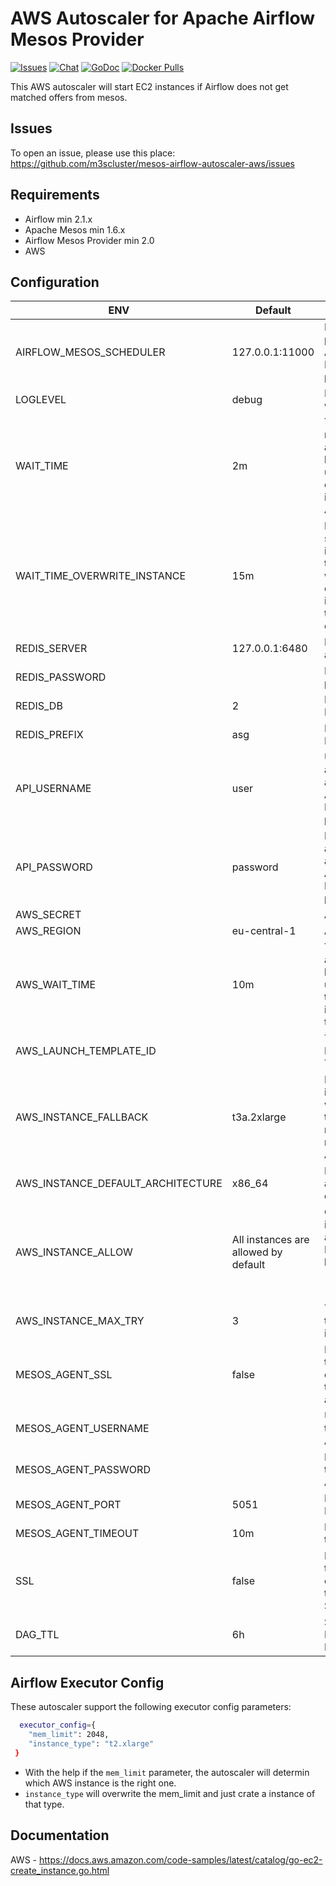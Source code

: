 # AWS Autoscaler for Apache Airflow Mesos Provider

[![Issues](https://img.shields.io/static/v1?label=&message=Issues&color=brightgreen)](https://github.com/m3scluster/mesos-airflow-autoscaler-aws/issues)
[![Chat](https://img.shields.io/static/v1?label=&message=Chat&color=brightgreen)](https://matrix.to/#/#mesos:matrix.aventer.biz?via=matrix.aventer.biz)
[![GoDoc](https://godoc.org/github.com/AVENTER-UG/mesos-dns?status.svg)](https://godoc.org/github.com/AVENTER-UG/mesos-airflow-autoscaler-aws)
[![Docker Pulls](https://img.shields.io/docker/pulls/avhost/mesos-airflow-autoscaler-aws)](https://hub.docker.com/repository/docker/avhost/mesos-airflow-autoscaler-aws/)

This AWS autoscaler will start EC2 instances if Airflow does not get matched offers from mesos.

## Issues

To open an issue, please use this place: https://github.com/m3scluster/mesos-airflow-autoscaler-aws/issues

## Requirements

- Airflow min 2.1.x
- Apache Mesos min 1.6.x
- Airflow Mesos Provider min 2.0
- AWS


## Configuration

| ENV | Default | Description |
| --- | --- | --- |
| AIRFLOW_MESOS_SCHEDULER | 127.0.0.1:11000 | IP Address and port of the Apache Airflow Mesos provider |
| LOGLEVEL | debug | Loglevel (info, warn, debug) |
| WAIT_TIME | 2m | The time in minutes the autoscaler have to wait until it will create a mesos instance in AWS |
| WAIT_TIME_OVERWRITE_INSTANCE | 15m | If the DAG is still after 15m in the queue, the autoscaler will ignore the custom instance type to start a new ec2 instance. |
| REDIS_SERVER | 127.0.0.1:6480 | Redis server and port |
| REDIS_PASSWORD | | Redis DB password |
| REDIS_DB | 2 | Redis DB Number |
| REDIS_PREFIX | asg | Prefix for every Redis key |
| API_USERNAME | user | Username to authenticate against the Apache Airflow Mesos provider |
| API_PASSWORD | password | Password to authenticate against the Apache Airflow Mesos provider |
| AWS_SECRET | | AWS Secret |
| AWS_REGION | eu-central-1 | AWS Region |
| AWS_WAIT_TIME | 10m | The time the autoscaler have to wait until it check if the EC2 intance can be terminated. |
| AWS_LAUNCH_TEMPLATE_ID | | The AWS Launche Template ID | 
| AWS_INSTANCE_FALLBACK | t3a.2xlarge | Fallback instance type will be used if there are no more ec2 resources in AWS. |
| AWS_INSTANCE_DEFAULT_ARCHITECTURE | x86_64 | Default architecture of ec2 instance. | 
| AWS_INSTANCE_ALLOW | All instances are allowed by default | Only these instances are allowed. Format should be: `[{ 'Name': 't3.large', 'CPU': 2.0, 'MEM': 8.0 }]` |
| AWS_INSTANCE_MAX_TRY | 3 | The max tries to create a instance |
| MESOS_AGENT_SSL | false | Enable SSL for the communication to the Mesos agent |
| MESOS_AGENT_USERNAME | | Username of the Mesos Agent |
| MESOS_AGENT_PASSWORD | | Password of the Mesos Agent |
| MESOS_AGENT_PORT | 5051 | Port of the Mesos Agent |
| MESOS_AGENT_TIMEOUT | 10m | Mesos agent timeout |
| SSL | false | Enable SSL for the communication to the Airflow Scheduler API |
| DAG_TTL | 6h | Set the TTL for DAG'keys in Redis. | 

## Airflow Executor Config

These autoscaler support the following executor config parameters:

```bash
  executor_config={
    "mem_limit": 2048,
    "instance_type": "t2.xlarge"
 }
```

- With the help if the `mem_limit` parameter, the autoscaler will determin which AWS instance is the right one. 
- `instance_type` will overwrite the mem_limit and just crate a instance of that type.

## Documentation

AWS - https://docs.aws.amazon.com/code-samples/latest/catalog/go-ec2-create_instance.go.html

